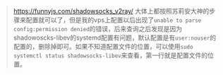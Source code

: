 >https://funnyjs.com/shadowsocks_v2ray/
大体上都按照苏莉安大神的步骤来配置就可以了，但是我的vps上配置以后出现了`unable to parse config:permission denied`的错误，后来查询之后发现是因为shadowoscks-libev的systemd配置有问题，默认配置是有`user:nouser`的配置的，删除掉即可。如果不知道配置文件的位置，可以使用`sudo systemctl status shadowsocks-libev`来查看，第一行就是配置文件的位置。